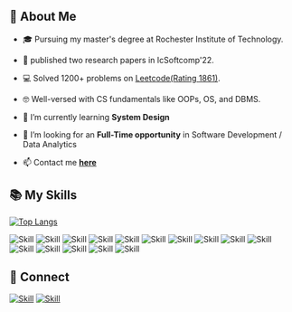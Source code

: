 

## 🧔 About Me

- 🎓 Pursuing my master's degree at Rochester Institute of Technology.
- 📝 published two research papers in IcSoftcomp'22.
- 💻 Solved 1200+ problems on [Leetcode(Rating 1861)](https://leetcode.com/u/N0ooobmaster69/).
- 🤓 Well-versed with CS fundamentals like OOPs, OS, and DBMS.
  
- 🌱 I’m currently learning **System Design**

- 👯 I’m looking for an **Full-Time opportunity** in Software Development / Data Analytics

- 📫 Contact me **[here](dd8053@g.rit.edu)**

## 📚 My Skills

[![Top Langs](https://github-readme-stats.vercel.app/api/top-langs/?username=DhairyaDutt&layout=compact&show_icons=true&theme=dark)](https://github.com/DhairyaDutt/DhairyaDutt)

![Skill](https://img.shields.io/badge/Data%20Structures%20%26%20Algorithms-108000?style=for-the-badge)
![Skill](https://img.shields.io/badge/Object--Oriented%20Programming-blue?style=for-the-badge)
![Skill](https://img.shields.io/badge/System%20Design-FFA500?style=for-the-badge)
![Skill](https://img.shields.io/badge/Operating%20Systems-000000?style=for-the-badge)
![Skill](https://img.shields.io/badge/DBMS-002000?style=for-the-badge)
![Skill](https://img.shields.io/badge/MongoDB-47A248?style=for-the-badge&logo=mongodb&logoColor=white)
![Skill](https://img.shields.io/badge/SQL-4479A1?style=for-the-badge&logo=sql&logoColor=white)
![Skill](https://img.shields.io/badge/C++-00599C?style=for-the-badge&logo=c%2B%2B&logoColor=white)
![Skill](https://img.shields.io/badge/Python-3776AB?style=for-the-badge&logo=python&logoColor=white)
![Skill](https://img.shields.io/badge/React-61DAFB?style=for-the-badge&logo=react&logoColor=white)
![Skill](https://img.shields.io/badge/Google%20BigQuery-4285F4?style=for-the-badge&logo=google%20cloud&logoColor=white)
![Skill](https://img.shields.io/badge/Data%20Looker-311C87?style=for-the-badge&logo=data-looker&logoColor=white)
![Skill](https://img.shields.io/badge/JavaScript-323330?style=for-the-badge&logo=javascript&logoColor=F7DF1E)
![Skill](https://img.shields.io/badge/Bootstrap-563D7C?style=for-the-badge&logo=bootstrap&logoColor=white)
![Skill](https://img.shields.io/badge/GitHub-181717?style=for-the-badge&logo=github&logoColor=white)







## 🤝 Connect

[![Skill](https://img.shields.io/badge/LinkedIn-0077B5?style=for-the-badge&logo=linkedin&logoColor=white)](https://www.linkedin.com/in/dhairya-dutt-707a3b1b2/)
[![Skill](https://img.shields.io/badge/GitHub-100000?style=for-the-badge&logo=github&logoColor=white)](https://github.com/DhairyaDutt)
